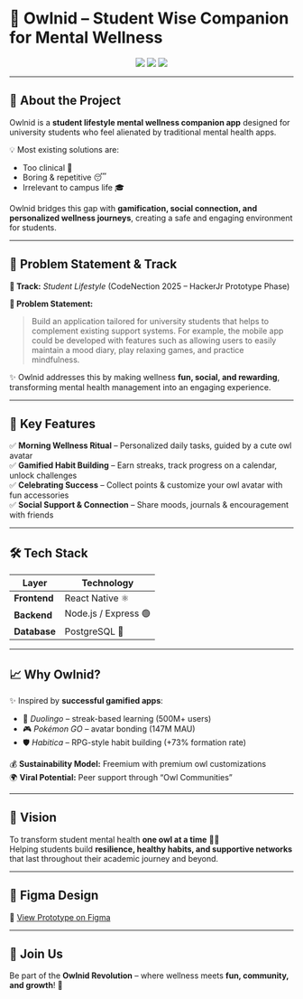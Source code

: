 # 🦉 Owlnid – Student Wise Companion for Mental Wellness

<p align="center">
  <img src="https://img.shields.io/badge/Track-Student%20Lifestyle-blueviolet?style=for-the-badge" />
  <img src="https://img.shields.io/badge/Hackathon-CodeNection%202025-orange?style=for-the-badge" />
  <img src="https://img.shields.io/badge/Phase-Prototype-green?style=for-the-badge" />
</p>

---

## 📌 About the Project
Owlnid is a **student lifestyle mental wellness companion app** designed for university students who feel alienated by traditional mental health apps.  

💡 Most existing solutions are:
- Too clinical 🧪  
- Boring & repetitive 😴  
- Irrelevant to campus life 🎓  

Owlnid bridges this gap with **gamification, social connection, and personalized wellness journeys**, creating a safe and engaging environment for students.

---

## 🚀 Problem Statement & Track
**🎯 Track:** *Student Lifestyle* (CodeNection 2025 – HackerJr Prototype Phase)  

**📖 Problem Statement:**  
> Build an application tailored for university students that helps to complement existing support systems. For example, the mobile app could be developed with features such as allowing users to easily maintain a mood diary, play relaxing games, and practice mindfulness.

✨ Owlnid addresses this by making wellness **fun, social, and rewarding**, transforming mental health management into an engaging experience.

---

## 🌟 Key Features
✅ **Morning Wellness Ritual** – Personalized daily tasks, guided by a cute owl avatar  
✅ **Gamified Habit Building** – Earn streaks, track progress on a calendar, unlock challenges  
✅ **Celebrating Success** – Collect points & customize your owl avatar with fun accessories  
✅ **Social Support & Connection** – Share moods, journals & encouragement with friends  

---

## 🛠️ Tech Stack
| Layer          | Technology |
|----------------|------------|
| **Frontend**   | React Native ⚛️ |
| **Backend**    | Node.js / Express 🟢 |
| **Database**   | PostgreSQL 🐘 |

---

## 📈 Why Owlnid?
✨ Inspired by **successful gamified apps**:  
- 🦉 *Duolingo* – streak-based learning (500M+ users)  
- 🎮 *Pokémon GO* – avatar bonding (147M MAU)  
- 🛡️ *Habitica* – RPG-style habit building (+73% formation rate)  

💰 **Sustainability Model:** Freemium with premium owl customizations  
🌍 **Viral Potential:** Peer support through “Owl Communities”  

---

## 🎯 Vision
To transform student mental health **one owl at a time** 🦉💙  
Helping students build **resilience, healthy habits, and supportive networks** that last throughout their academic journey and beyond.

---

## 🎨 Figma Design
🔗 [View Prototype on Figma](https://www.figma.com/design/HYxGQnnslXuWZwQk1mpjga/CodeNection2025?node-id=47-129&t=Ms8lDT8MoeOncYLl-1)

---

## 🤝 Join Us
Be part of the **Owlnid Revolution** – where wellness meets **fun, community, and growth**! 🚀  
